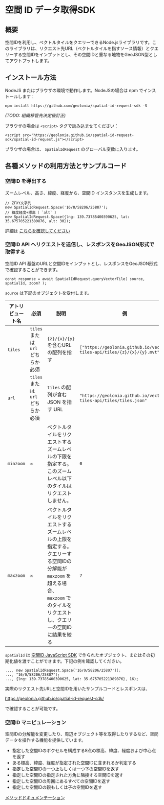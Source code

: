 # 空間 ID データ取得SDK

## 概要

空間IDを利用し、ベクトルタイルをクエリーできるNode.jsライブラリです。このライブラリは、リクエスト先URL（ベクトルタイルを指すソース情報）とクエリーする空間IDをインプットとし、その空間IDと重なる地物をGeoJSON型としてアウトプットします。

## インストール方法

NodeJS またはブラウザの環境で動作します。NodeJSの場合は npm でインストールします：

```
npm install https://github.com/geolonia/spatial-id-request-sdk -S
```
_(TODO: 組織移管先決定後訂正)_

ブラウザの場合は `<script>` タグで読み込ませてください：

```
<script src="https://geolonia.github.io/spatial-id-request-sdk/spatial-id-request.js"></script>
```

ブラウザの場合は、 `SpatialIdRequest` のグローバル変数に入ります。

## 各種メソッドの利用方法とサンプルコード

### 空間ID を導出する

ズームレベル、高さ、緯度、経度から、空間ID インスタンスを生成します。

```
// ZFXY文字列
new SpatialIdRequest.Space('16/0/58206/25807');
// 緯度経度+標高（ `alt` ）
new SpatialIdRequest.Space({lng: 139.73785400390625, lat: 35.675705221389876, alt: 30});
```

詳細は [こちらを確認してください](https://github.com/spatial-id/javascript-sdk#%E3%82%B3%E3%83%B3%E3%82%B9%E3%83%88%E3%83%A9%E3%82%AF%E3%82%BF)

### 空間ID API へリクエストを送信し、レスポンスをGeoJSON形式で取得する

空間ID API 基盤のURLと空間IDをインプットとし、レスポンスをGeoJSON形式で確認することができます。

```
const response = await SpatialIdRequest.queryVectorTile( source, spatialId, zoom? );
```

`source` は下記のオブジェクトを受付します。

| アトリビュート名 | 必須 | 説明 | 例 |
| --- | --- | --- | --- |
| `tiles` | `tiles` または `url` どちらか必須 | `{z}/{x}/{y}` を含むURLの配列を指す | `["https://geolonia.github.io/vector-tiles-api/tiles/{z}/{x}/{y}.mvt"]` |
| `url` | `tiles` または `url` どちらか必須 | `tiles` の配列が含む JSON を指す URL | `"https://geolonia.github.io/vector-tiles-api/tiles/tiles.json"` |
| `minzoom` | × | ベクトルタイルをリクエストするズームレベルの下限を指定する。このズームレベル以下のタイルはリクエストしません。 | `0` |
| `maxzoom` | × | ベクトルタイルをリクエストするズームレベルの上限を指定する。クエリーする空間IDの分解能が `maxzoom` を超える場合、 `maxzoom` でのタイルをリクエストし、クエリーの空間IDに結果を絞る | `7` |

`spatialId` は [空間ID JavaScript SDK](https://github.com/spatial-id/javascript-sdk) で作られたオブジェクト、またはその初期化値を渡すことができます。下記の例を確認してください。

```
..., new SpatialIdRequest.Space('16/0/58206/25807'));
..., "16/0/58206/25807");
..., {lng: 139.73785400390625, lat: 35.675705221389876}, 16);
```

実際のリクエスト先URLと空間IDを用いたサンプルコードとレスポンスは、

https://geolonia.github.io/spatial-id-request-sdk/

で確認することが可能です。

### 空間ID マニピュレーション

空間IDの分解能を変更したり、周辺オブジェクト等を取得したりするなど、空間データを操作する機能を提供しています。

* 指定した空間IDのボクセルを構成する8点の標高、緯度、経度および中心点を返す
* ある標高、緯度、経度が指定された空間IDに含まれるか判定する
* 指定した空間IDの一つ上もしくは一つ下の空間IDを返す
* 指定した空間IDの指定された方角に隣接する空間IDを返す
* 指定した空間IDの周囲にあるすべての空間IDを返す
* 指定した空間IDの親もしくは子の空間IDを返す

[メソッドドキュメンテーション](https://github.com/spatial-id/spatial-object-model-specification#readme)
